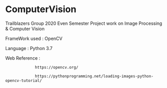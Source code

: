 # ComputerVision
Trailblazers Group 2020 Even Semester Project work on Image Processing &amp; Computer Vision

FrameWork used : OpenCV

Language : Python 3.7

Web Reference :  

                 https://opencv.org/
                  
                 https://pythonprogramming.net/loading-images-python-opencv-tutorial/
               
               
              

